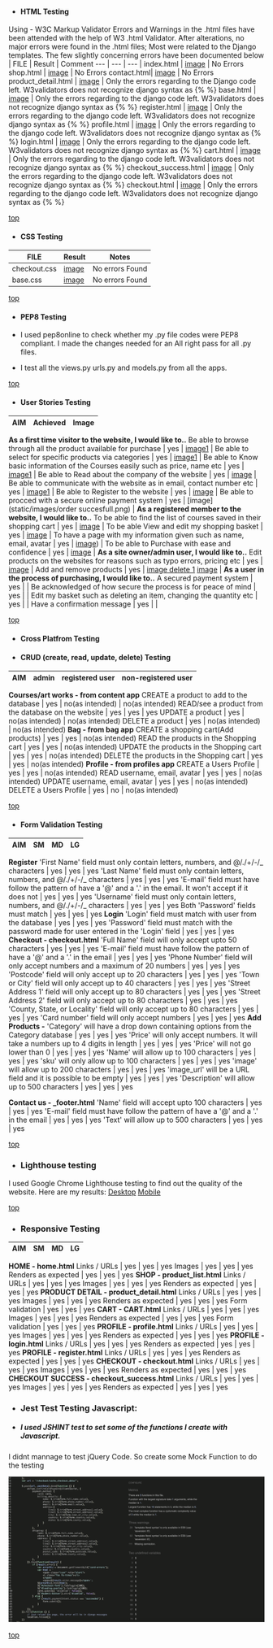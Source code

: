 - #### **HTML Testing**
Using - W3C Markup Validator
Errors and Warnings in the .html files have been attended with the help of W3 .html Validator. After alterations, no major errors were found in the .html files; Most were related to the Django templates. The few slightly concerning errors have been documented below
| FILE | Result | Comment
--- | --- | --- |
index.html | [image](static/media/base.html-validator.png) | No Errors
shop.html | [image](static/media/product_list.validator.png) | No Errors
contact.html| [image](static/media/contact-validator.png) | No Errors
product_detail.html | [image](static/media/productvalidator.png) | Only the errors regarding to the Django code left. W3validators does not recognize django syntax as {%  %}
base.html | [image](static/media/base.validator.png) | Only the errors regarding to the django code left. W3validators does not recognize django syntax as {%  %}
register.html | [image](static/media/register-validator.png) | Only the errors regarding to the django code left. W3validators does not recognize django syntax as {%  %}
profile.html | [image](static/media/profile-validator.png) | Only the errors regarding to the django code left. W3validators does not recognize django syntax as {%  %}
login.html | [image](static/media/login-validator.png) | Only the errors regarding to the django code left. W3validators does not recognize django syntax as {%  %}
cart.html | [image](static/media/cart-validator.png) | Only the errors regarding to the django code left. W3validators does not recognize django syntax as {%  %}
checkout_success.html | [image](static/media/success-validator.png) | Only the errors regarding to the django code left. W3validators does not recognize django syntax as {%  %}
checkout.html | [image](static/media/checkout-validator.png) | Only the errors regarding to the django code left. W3validators does not recognize django syntax as {%  %}

[top](#content)

- #### **CSS Testing**
| FILE | Result | Notes
--- | --- | --- |
checkout.css | [image](static/media/checkout-css.png) | No errors Found
base.css | [image](static/media/checkout-css.png) | No errors Found


[top](#content)

- #### **PEP8 Testing**
* I used pep8online to check whether my .py file codes were PEP8 compliant. I made the changes needed for an All right pass for all .py files.

* I test all the views.py urls.py and models.py from all the apps.

[top](#content)

- #### **User Stories Testing**
| AIM | Achieved | Image |
--- | --- | --- | 
**As a first time visitor to the website, I would like to..** 
Be able to browse through all the product available for purchase | yes | [image1](static/media/product_list.png) |
Be able to select for specific products via categories | yes | [image1](static/images/sorting.png) |
Be able to Know basic information of the Courses easily such as price, name etc | yes | [image1](static/images/Courselist.png) |
Be able to Read about the company of the website | yes | [image](static/images/about.png) |
Be able to communicate with the website as in email, contact number etc | yes | [image1](static/images/contact.png) |
Be able to Register to the website | yes | [image](static/images/register.png) |
Be able to procced with a secure online payment system | yes | [image](static/images/order succesfull.png) |
**As a registered member to the website, I would like to..** 
To be able to find the list of courses saved in their shopping cart | yes | [image](static/images/cart.png) |
To be able View and edit my shopping basket | yes | [image](static/images/cart.png) |
To have a page with my information given such as name, email, avatar | yes | [image](static/images/Profile.png)) | 
To be able to Purchase with ease and confidence | yes | [image]() |
**As a site owner/admin user, I would like to..**
Edit products on the websites for reasons such as typo errors, pricing etc | yes | [image](static/images/admin.png) |
Add and remove products | yes | [image delete 1](readme/images/delete_product.png) [image](static/images/admin.png) |
**As a user in the process of purchasing, I would like to..** 
A secured payment system | yes | |
Be acknowledged of how secure the process is for peace of mind | yes | |
Edit my basket such as deleting an item, changing the quantity etc | yes | |
Have a confirmation message | yes | |

[top](#content)

- #### **Cross Platfrom Testing**

- #### CRUD (create, read, update, delete) Testing
| AIM | admin | registered user | non-registered user |
--- | --- | --- | --- |
**Courses/art works - from content app**
CREATE a product to add to the database | yes | no(as intended) | no(as intended)
READ/see a product from the database on the website | yes | yes | yes
UPDATE a product | yes | no(as intended) | no(as intended)
DELETE a product | yes | no(as intended) | no(as intended)
**Bag - from bag app**
CREATE a shopping cart(Add products) | yes | yes | no(as intended)
READ the products in the Shopping cart | yes | yes | no(as intended)
UPDATE the products in the Shopping cart | yes | yes | no(as intended)
DELETE the products in the Shopping cart | yes | yes | no(as intended)
**Profile - from profiles app**
CREATE a Users Profile | yes | yes | no(as intended)
READ  username, email, avatar | yes | yes | no(as intended)
UPDATE username, email, avatar | yes | yes | no(as intended)
DELETE a Users Profile | yes | no | no(as intended)

[top](#content)

- #### Form Validation Testing
| AIM | SM | MD | LG |
--- | --- | --- | --- |
**Register** 
'First Name' field must only contain letters, numbers, and @/./+/-/_ characters | yes | yes | yes
'Last Name' field must only contain letters, numbers, and @/./+/-/_ characters | yes | yes | yes
'E-mail' field must have follow the pattern of have a '@' and a '.' in the email. It won't accept if it does not | yes | yes | yes
'Username' field must only contain letters, numbers, and @/./+/-/_ characters | yes | yes | yes
Both 'Password' fields must match | yes | yes | yes
**Login**
'Login' field must match with user from the database | yes | yes | yes
'Password' field must match with the password made for user entered in the 'Login' field | yes | yes | yes
**Checkout - checkout.html**
'Full Name' field will only accept upto 50 characters | yes | yes | yes
'E-mail' field must have follow the pattern of have a '@' and a '.' in the email | yes | yes | yes
'Phone Number' field will only accept numbers and a maximum of 20 numbers | yes | yes | yes
'Postcode' field will only accept up to 20 characters | yes | yes | yes
'Town or City' field will only accept up to 40 characters | yes | yes | yes
'Street Address 1' field will only accept up to 80 characters | yes | yes | yes
'Street Address 2' field will only accept up to 80 characters | yes | yes | yes
'County, State, or Locality' field will only accept up to 80 characters | yes | yes | yes
'Card number' field will only accept numbers | yes | yes | yes
**Add Products -**
'Category' will have a drop down containing options from the Category database | yes | yes | yes
'Price' will only accept numbers. It will take a numbers up to 4 digits in length | yes | yes | yes
'Price' will not go lower than 0 | yes | yes | yes
'Name' will allow up to 100 characters | yes | yes | yes
'sku' will only allow up to 100 characters | yes | yes | yes
'image' will allow up to 200 characters | yes | yes | yes
'image_url' will be a URL field and it is possible to be empty | yes | yes | yes
'Description' will allow up to 500 characters | yes | yes | yes

**Contact us - _footer.html**
'Name' field will accept upto 100 characters | yes | yes | yes
'E-mail' field must have follow the pattern of have a '@' and a '.' in the email | yes | yes | yes
'Text' will allow up to 500 characters | yes | yes | yes

[top](#content)

- ### Lighthouse testing
I used Google Chrome Lighthouse testing to find out the quality of the website. Here are my results: 
[Desktop](static/media/lighthouse.png)
[Mobile](static/media/lighthouse1.png)

[top](#content)

- ### Responsive Testing
AIM | SM | MD | LG |
--- | --- | --- | --- |
**HOME - home.html**
Links / URLs | yes | yes | yes
Images | yes | yes | yes
Renders as expected | yes | yes | yes
**SHOP - product_list.html**
Links / URLs | yes | yes | yes
Images | yes | yes | yes
Renders as expected | yes | yes | yes
**PRODUCT DETAIL - product_detail.html**
Links / URLs | yes | yes | yes
Images | yes | yes | yes
Renders as expected | yes | yes | yes
Form validation | yes | yes | yes
**CART - CART.html**
Links / URLs | yes | yes | yes
Images | yes | yes | yes
Renders as expected | yes | yes | yes
Form validation | yes | yes | yes
**PROFILE - profile.html**
Links / URLs | yes | yes | yes
Images | yes | yes | yes
Renders as expected | yes | yes | yes
**PROFILE - login.html**
Links / URLs | yes | yes | yes
Renders as expected | yes | yes | yes
**PROFILE - register.html**
Links / URLs | yes | yes | yes
Renders as expected | yes | yes | yes
**CHECKOUT - checkout.html**
Links / URLs | yes | yes | yes
Images | yes | yes | yes
Renders as expected | yes | yes | yes
**CHECKOUT SUCCESS - checkout_success.html**
Links / URLs | yes | yes | yes
Images | yes | yes | yes
Renders as expected | yes | yes | yes

- ### Jest Test Testing Javascript:

- ##### I used JSHINT test to set some of the functions I create with Javascript.

I didnt mannage to test jQuery Code. So create some Mock Function to do the testing

![JSHINT Test](static/media/stripe-test.png "Stripe")


[top](#content)
